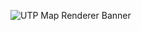 ![UTP Map Renderer Banner]([http://url/to/img.png](https://cdn.ultimate-themepark.com/spigot/utp-map-renderer-banner.png))
